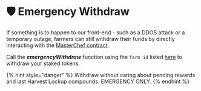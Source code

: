 # 🛡️ Emergency Withdraw

If something is to happen to our front-end - such as a DDOS attack or a temporary outage, farmers can still withdraw their funds by directly interacting with the [MasterChef contract](../tokenomics/contracts.md).

Call the _**emergencyWithdraw**_ function using the `farm id` listed [here](../features/harvest-lockup.md) to withdraw your staked tokens.

{% hint style="danger" %}
Withdraw without caring about pending rewards and last Harvest Lockup compounds. EMERGENCY ONLY.
{% endhint %}



